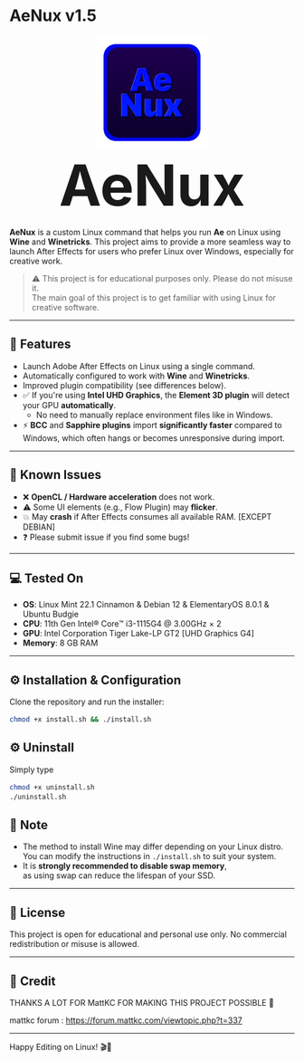 # AeNux v1.5

<p align="center">
  <img src="https://raw.githubusercontent.com/cutefishaep/AeNux/refs/heads/main/LOGO.png" alt="AeNux Logo" width="200"/><br>
  <strong style="font-size:100px">AeNux</strong>
</p>



**AeNux** is a custom Linux command that helps you run **Ae** on Linux using **Wine** and **Winetricks**. This project aims to provide a more seamless way to launch After Effects for users who prefer Linux over Windows, especially for creative work.

> ⚠️ This project is for educational purposes only. Please do not misuse it.  
> The main goal of this project is to get familiar with using Linux for creative software.

---

## 🧰 Features

- Launch Adobe After Effects on Linux using a single command.
- Automatically configured to work with **Wine** and **Winetricks**.
- Improved plugin compatibility (see differences below).
- ✅ If you're using **Intel UHD Graphics**, the **Element 3D plugin** will detect your GPU **automatically**.
  - No need to manually replace environment files like in Windows.
- ⚡ **BCC** and **Sapphire plugins** import **significantly faster** compared to Windows, which often hangs or becomes unresponsive during import.
---

## 🐞 Known Issues

- ❌ **OpenCL / Hardware acceleration** does not work.
- ⚠️ Some UI elements (e.g., Flow Plugin) may **flicker**.
- 💥 May **crash** if After Effects consumes all available RAM. [EXCEPT DEBIAN]
- ❓ Please submit issue if you find some bugs!

---

## 💻 Tested On

- **OS**: Linux Mint 22.1 Cinnamon & Debian 12 & ElementaryOS 8.0.1 & Ubuntu Budgie  
- **CPU**: 11th Gen Intel® Core™ i3-1115G4 @ 3.00GHz × 2  
- **GPU**: Intel Corporation Tiger Lake-LP GT2 [UHD Graphics G4]  
- **Memory**: 8 GB RAM  

---

## ⚙️ Installation & Configuration


Clone the repository and run the installer:

```bash
chmod +x install.sh && ./install.sh
```


## ⚙️ Uninstall 

Simply type
```bash
chmod +x uninstall.sh
./uninstall.sh
```

## 📌 Note

- The method to install Wine may differ depending on your Linux distro.  
  You can modify the instructions in `./install.sh` to suit your system.
- It is **strongly recommended to disable swap memory**,  
  as using swap can reduce the lifespan of your SSD.

---

## 📜 License

This project is open for educational and personal use only. No commercial redistribution or misuse is allowed.

---

## 📓 Credit

THANKS A LOT FOR MattKC FOR MAKING THIS PROJECT POSSIBLE 🤩

mattkc forum :
https://forum.mattkc.com/viewtopic.php?t=337

---

Happy Editing on Linux! 🎬🐧

